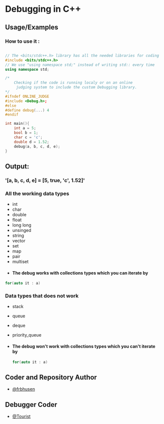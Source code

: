 
# Debugging in C++
## Usage/Examples

### How to use it :
```cpp

// The <bits/stdc++.h> library has all the needed libraries for coding in C++
#include <bits/stdc++.h>
// We use "using namespace std;" instead of writing std:: every time
using namespace std;

/*
    Checking if the code is running localy or on an online
     judging system to include the custom Debugging library.
*/
#ifndef ONLINE_JUDGE
#include <Debug.h>;
#else
#define debug(...) 4
#endif

int main(){
    int a = 5;
    bool b = 1;
    char c = 'c';
    double d = 1.52;
    debug(a, b, c, d, e);
}

```

## Output:
### '[a, b, c, d, e] = [5, true, 'c', 1.52]'

### All the working data types    
   - int
   - char
   - double
   - float
   - long long
   - unsinged <data type>
   - string
   - vector
   - set
   - map
   - pair
   - multiset
   - #### The debug works with collections types which you can iterate by 
   ```c++
   for(auto it : a)
   ```
### Data types that does not work

 - stack
 - queue
 - deque
 - priority_queue
 
 - #### The debug won't work with collections types which you can't iterate by

   ```c++
   for(auto it : a)
   ```
   

## Coder and Repository Author

- [@frbhusen](https://github.com/frbhusen)

## Debugger Coder
- [@Tourist](https://codeforces.com/profile/tourist)
